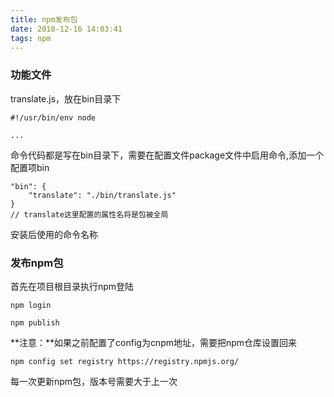 ```yaml
---
title: npm发布包
date: 2018-12-16 14:03:41
tags: npm
---
```

### 功能文件
translate.js，放在bin目录下
```
#!/usr/bin/env node

...
```
命令代码都是写在bin目录下，需要在配置文件package文件中启用命令,添加一个配置项bin
```
"bin": {
    "translate": "./bin/translate.js"
}
// translate这里配置的属性名将是包被全局
```
安装后使用的命令名称
### 发布npm包
首先在项目根目录执行npm登陆
```
npm login 

npm publish
```
**注意：**如果之前配置了config为cnpm地址，需要把npm仓库设置回来

```
npm config set registry https://registry.npmjs.org/
```
每一次更新npm包，版本号需要大于上一次